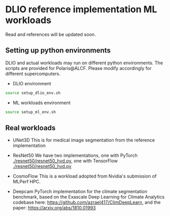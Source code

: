 # DLIO reference implementation ML workloads

Read and references will be updated soon.

## Setting up python environments

DLIO and actual workloads may run on different python environments. The scripts are provided for Polaris@ALCF. Please modify accordingly for different supercomputers. 

* DLIO environment
```bash
source setup_dlio_env.sh
```
* ML workloads environment
```bash
source setup_ml_env.sh
```
## Real workloads
- UNet3D 
  This is for medical image segmentation from the reference implementation

- ResNet50
  We have two implementations, one with PyTorch [./resnet50/resnet50_hvd.py](./resnet50/resnet50_hvd.py), one with TensorFlow [./resnet50/resnet50_hvd.py](./resnet50_tf/resnet50_hvd.py)

- CosmoFlow 
  This is a workload adopted from Nvidia's submission of MLPerf HPC.
  
- Deepcam
  PyTorch implementation for the climate segmentation benchmark, based on the
  Exascale Deep Learning for Climate Analytics codebase here:
  https://github.com/azrael417/ClimDeepLearn, and the paper:
  https://arxiv.org/abs/1810.01993

